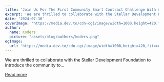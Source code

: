 ```yaml
---
title: 'Join Us For The First Community Smart Contract Challenge With $50,000 In Prizes!'
excerpt: 'We are thrilled to collaborate with the Stellar Development Foundation to introduce the community to...'
date: '2024-07-10'
coverImage: 'https://media.dev.to/cdn-cgi/image/width=1000,height=420,fit=cover,gravity=auto,format=auto/https%3A%2F%2Fdev-to-uploads.s3.amazonaws.com%2Fuploads%2Farticles%2Fetszmj7ewpff1xk317bg.png'
author:
  name: Koders
  picture: "assets/blog/authors/koders.png"
ogImage:
  url: 'https://media.dev.to/cdn-cgi/image/width=1000,height=420,fit=cover,gravity=auto,format=auto/https%3A%2F%2Fdev-to-uploads.s3.amazonaws.com%2Fuploads%2Farticles%2Fetszmj7ewpff1xk317bg.png'
---
```


We are thrilled to collaborate with the Stellar Development Foundation to introduce the community to...

[Read more](https://dev.to/devteam/join-us-for-the-first-community-smart-contract-challenge-with-50000-in-prizes-41gl)
